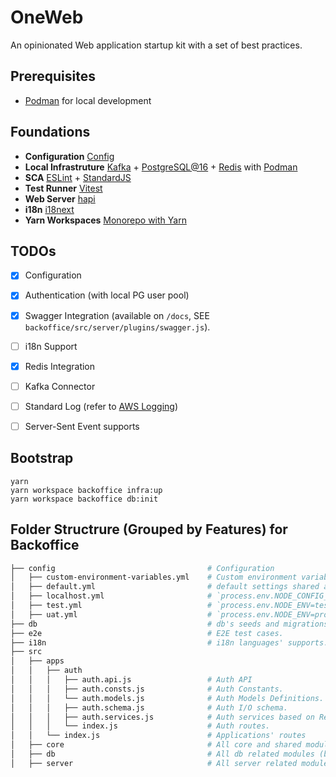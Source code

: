 # OneWeb
An opinionated Web application startup kit with a set of best practices.


## Prerequisites

- [Podman](https://podman.io/) for local development


## Foundations

- **Configuration** [Config](https://www.npmjs.com/package/config)
- **Local Infrastruture** [Kafka](https://kafka.apache.org/) + [PostgreSQL@16](https://www.postgresql.org/) + [Redis](https://redis.io/) with [Podman](https://podman.io/)
- **SCA** [ESLint](https://eslint.org/) + [StandardJS](https://standardjs.com/)
- **Test Runner** [Vitest](https://vitest.dev)
- **Web Server** [hapi](https://hapi.dev/)
- **i18n** [i18next](https://www.i18next.com/)
- **Yarn Workspaces** [Monorepo with Yarn](https://yarnpkg.com/features/workspaces)


## TODOs

- [x] Configuration
- [x] Authentication (with local PG user pool)
- [x] Swagger Integration (available on `/docs`, SEE `backoffice/src/server/plugins/swagger.js`).
- [ ] i18n Support
- [x] Redis Integration
- [ ] Kafka Connector
- [ ] Standard Log (refer to [AWS Logging](https://docs.aws.amazon.com/prescriptive-guidance/latest/logging-monitoring-for-application-owners/event-attributes.html))
- [ ] Server-Sent Event supports


## Bootstrap

```shell
yarn
yarn workspace backoffice infra:up
yarn workspace backoffice db:init
```


## Folder Structrure (Grouped by Features) for Backoffice

```bash
├── config                                  # Configuration
│   ├── custom-environment-variables.yml    # Custom environment variables with highest priority.
│   ├── default.yml                         # default settings shared across all environments & deployments.
│   ├── localhost.yml                       # `process.env.NODE_CONFIG_ENV=localhost`local devlopment settings.
│   ├── test.yml                            # `process.env.NODE_ENV=test`.
│   ├── uat.yml                             # `process.env.NODE_ENV=production` and `process.env.NODE_CONFIG_ENV=uat`.
├── db                                      # db's seeds and migrations.
├── e2e                                     # E2E test cases.
├── i18n                                    # i18n languages' supports.
├── src
│   ├── apps
│   │   ├── auth
│   │   │   ├── auth.api.js                 # Auth API
│   │   │   ├── auth.consts.js              # Auth Constants.
│   │   │   └── auth.models.js              # Auth Models Definitions.
│   │   │   ├── auth.schema.js              # Auth I/O schema.
│   │   │   ├── auth.services.js            # Auth services based on Repositories.
│   │   │   └── index.js                    # Auth routes.
│   │   └── index.js                        # Applications' routes
│   ├── core                                # All core and shared modules (biz-agnostic).
│   ├── db                                  # All db related modules (biz-agnostic).
│   ├── server                              # All server related modules (biz-agnostic).
```
